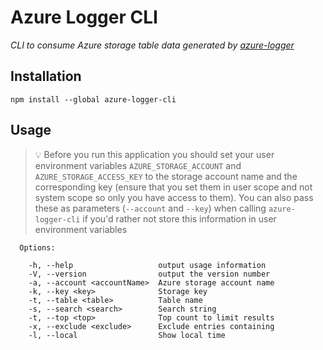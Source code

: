 # Azure Logger CLI

*CLI to consume Azure storage table data generated by [azure-logger](https://www.npmjs.com/package/azure-logger)*

## Installation

```
npm install --global azure-logger-cli
```

## Usage

> :bulb: Before you run this application you should set your user environment variables `AZURE_STORAGE_ACCOUNT` and `AZURE_STORAGE_ACCESS_KEY` to the storage account name and the corresponding key (ensure that you set them in user scope and not system scope so only you have access to them).  You can also pass these as parameters (`--account` and `--key`) when calling `azure-logger-cli` if you'd rather not store this information in user environment variables

```
  Options:

    -h, --help                   output usage information
    -V, --version                output the version number
    -a, --account <accountName>  Azure storage account name
    -k, --key <key>              Storage key
    -t, --table <table>          Table name
    -s, --search <search>        Search string
    -t, --top <top>              Top count to limit results
    -x, --exclude <exclude>      Exclude entries containing
    -l, --local                  Show local time
```